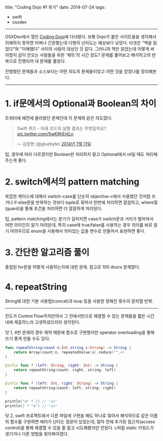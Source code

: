 title: "Coding Dojo #1 후기"
date: 2014-07-24
tags:
- swift
- osxdev
---

OSXDev에서 열린 [Coding Dojo](http://osxdev.org/forum/index.php?threads/swift-%EC%BD%94%EB%94%A9%EB%8F%84%EC%9E%A5-1%ED%9A%8C-%EA%B3%B5%EC%A7%80.367/)에 다녀왔다. 보통 Dojo가 붙은 사이트들을 생각해서 이해하지 못하면 어쩌나 긴장했는데 다행히 난이도는 예상보다 낮았다. 타겟은 "책을 읽었다"와 "이해했다" 사이의 사람이 대상인 것 같다. 그러니까 책은 읽었는데 어떻게 써야할지 감이 안오는 사람들을 위한 '체득'의 시간 정도? 문제를 풀어보고 해석하고의 반복으로 진행되어 네 문제를 풀었다.

진행했던 문제들과 소스보다는 어떤 의도의 문제들이었고 어떤 것을 얻었나를 정리해본다.

---

# 1. if문에서의 Optional과 Boolean의 차이
트위터에 예전에 올라왔던 문제인데 이 문제와 같은 의도였다.

<blockquote class="twitter-tweet" lang="ko"><p>Swift 퀴즈 - 아래 코드의 실행 결과는 무엇일까요? <a href="http://t.co/5wK9hEnILn">pic.twitter.com/5wK9hEnILn</a></p>&mdash; 김정현 (@gluebyte) <a href="https://twitter.com/gluebyte/statuses/487490260075417600">2014년 7월 11일</a></blockquote>
<script async src="http://platform.twitter.com/widgets.js" charset="utf-8"></script>

팁, 경우에 따라 다르겠지만 Boolean만 처리하지 말고 Optional에서 nil일 때도 처리해주는게 좋다.

# 2. switch에서의 pattern matching
복잡한 케이스에 대해서 switch-case를 단순히 objective-c에서 사용했던 것처럼 쓰거나 if-else문을 반복하는 것보다 tuple로 묶어서 한번에 처리하면 깔끔하고, where절(guard)을 통해 조건을 처리하면 더 깔끔하게 처리된다.

팁, pattern matching에서는 분기가 길어지면 case가 switch문과 거리가 멀어져서 어떤 의미인지 알기 어려운데, 특히 case에 true/false를 사용하는 경우 의미를 바로 알기 어려우므로 enum을 사용해서 의미있는 값을 변수로 만들어서 표현하면 좋다.

# 3. 간단한 알고리즘 풀이
중첩된 for문을 어떻게 사용하는지에 대한 문제. 참고로 100 doors 문제였다.

# 4. repeatString
String에 대한 기본 사용법(concat)과 loop 등을 사용한 정해진 횟수의 문자열 반복.

---

진도가 Control Flow까지만여서 그 안에서만으로 해결할 수 있는 문제들을 짧은 시간 내에 제출하느라 고생하셨으리라 생각된다.

덧 1, 4번 문제의 경우 제약 때문에 함수로 구현했지만 operator overloading을 통해 쓰기 좋게 만들 수도 있다.

```swift
func repeatString(count n:Int,string s:String) -> String {  
    return Array(count:n, repeatedValue:s).reduce("",+)
}

@infix func * (left: String, right: Int) -> String {
    return repeatString(count: right, string: left)
}

@infix func * (left: Int, right: String) -> String {
    return repeatString(count: left, string: right)
}

println("a" * 2) // "aa"  
println(2 * "a") // "aa"  
```
덧 2, swift 프로젝트에서 다른 파일에 구현을 해도 하나로 묶어서 해석하므로 같은 이름의 함수를 구현하면 에러가 난다는 질문이 있었는데, 얼마 전에 추가된 접근자(access control)을 통해 해결할 수 있을 줄 알고 시도해봤지만 안된다. c처럼 static 키워드가 생기거나 다른 방법을 찾아봐야겠다.

